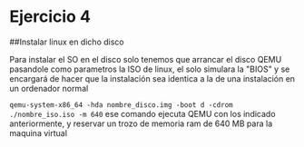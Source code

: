 # Ejercicio 4
##Instalar linux en dicho disco

Para instalar el SO en el disco solo tenemos que arrancar el disco QEMU pasandole como parametros la ISO de linux, el solo simulara la "BIOS" y se encargará de hacer que la instalación sea identica a la de una instalación en un ordenador normal

`qemu-system-x86_64 -hda nombre_disco.img -boot d -cdrom ./nombre_iso.iso -m 640` ese comando ejecuta QEMU con los indicado anteriormente, y reservar un trozo de memoria ram de 640 MB para la maquina virtual